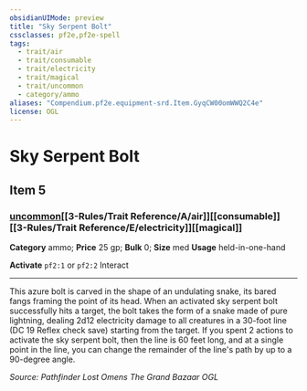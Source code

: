 ```yaml
---
obsidianUIMode: preview
title: "Sky Serpent Bolt"
cssclasses: pf2e,pf2e-spell
tags:
  - trait/air
  - trait/consumable
  - trait/electricity
  - trait/magical
  - trait/uncommon
  - category/ammo
aliases: "Compendium.pf2e.equipment-srd.Item.GyqCW00omWWQ2C4e"
license: OGL
---
```

# Sky Serpent Bolt
## Item 5
### [uncommon](uncommon "Uncommon Rarity Trait")[[3-Rules/Trait Reference/A/air]][[consumable]][[3-Rules/Trait Reference/E/electricity]][[magical]]

**Category** ammo; 
**Price** 25 gp; 
**Bulk** 0; **Size** med
**Usage** held-in-one-hand

**Activate** `pf2:1` or `pf2:2` Interact

* * *

This azure bolt is carved in the shape of an undulating snake, its bared fangs framing the point of its head. When an activated sky serpent bolt successfully hits a target, the bolt takes the form of a snake made of pure lightning, dealing 2d12 electricity damage to all creatures in a 30-foot line (DC 19 Reflex check save) starting from the target. If you spent 2 actions to activate the sky serpent bolt, then the line is 60 feet long, and at a single point in the line, you can change the remainder of the line's path by up to a 90-degree angle.

*Source: Pathfinder Lost Omens The Grand Bazaar*
*OGL*